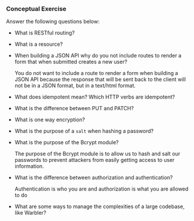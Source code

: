 ### Conceptual Exercise

Answer the following questions below:

- What is RESTful routing?

- What is a resource?

- When building a JSON API why do you not include routes to render a form that when submitted creates a new user?

    You do not want to include a route to render a form when building a JSON API because the response that will be sent back to the client will not be in a JSON format, but in a text/html format.

- What does idempotent mean? Which HTTP verbs are idempotent?

- What is the difference between PUT and PATCH?

- What is one way encryption?

- What is the purpose of a `salt` when hashing a password?

- What is the purpose of the Bcrypt module?

    The purpose of the Bcrypt module is to allow us to hash and salt our passwords to prevent attackers from easily getting access to user information.

- What is the difference between authorization and authentication?

    Authentication is who you are and authorization is what you are allowed to do
    
- What are some ways to manage the complexities of a large codebase, like Warbler?
